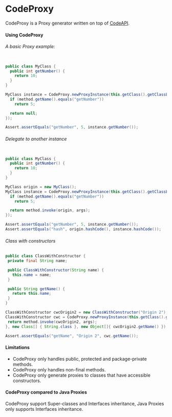 # CodeProxy

CodeProxy is a Proxy generator written on top of [CodeAPI](https://github.com/JonathanxD/CodeAPI).

#### Using CodeProxy

###### A basic Proxy example:

```java

public class MyClass {
  public int getNumber() {
    return 10;
  }
}

MyClass instance = CodeProxy.newProxyInstance(this.getClass().getClassLoader(), MyClass.class, (instance0, method, args, proxyData) -> {
  if (method.getName().equals("getNumber"))
    return 5;

  return null;
});

Assert.assertEquals("getNumber", 5, instance.getNumber());

```

###### Delegate to another instance

```java

public class MyClass {
  public int getNumber() {
    return 10;
  }
}

MyClass origin = new MyClass();
MyClass instance = CodeProxy.newProxyInstance(this.getClass().getClassLoader(), MyClass.class, (instance0, method, args, proxyData) -> {
  if (method.getName().equals("getNumber"))
    return 5;

  return method.invoke(origin, args);
});

Assert.assertEquals("getNumber", 5, instance.getNumber());
Assert.assertEquals("hash", origin.hashCode(), instance.hashCode());

```

###### Class with constructors


 ```java
public class ClassWithConstructor {
  private final String name;

  public ClassWithConstructor(String name) {
    this.name = name;
  }

  public String getName() {
    return this.name;
  }
}

ClassWithConstructor cwcOrigin2 = new ClassWithConstructor("Origin 2");
ClassWithConstructor cwc = CodeProxy.newProxyInstance(this.getClass().getClassLoader(), ClassWithConstructor.class, (instance0, method, args, proxyData) -> {
  return method.invoke(cwcOrigin2, args);
}, new Class[] { String.class }, new Object[]{ cwcOrigin2.getName() });

Assert.assertEquals("getName", "Origin 2", cwc.getName());
 ```

#### Limitations

- CodeProxy only handles public, protected and package-private methods.
- CodeProxy only handles non-final methods.
- CodeProxy only generate proxies to classes that have accessible constructors.

#### CodeProxy compared to Java Proxies

CodeProxy support Super-classes and Interfaces inheritance, Java Proxies only supports Interfaces inheritance.
